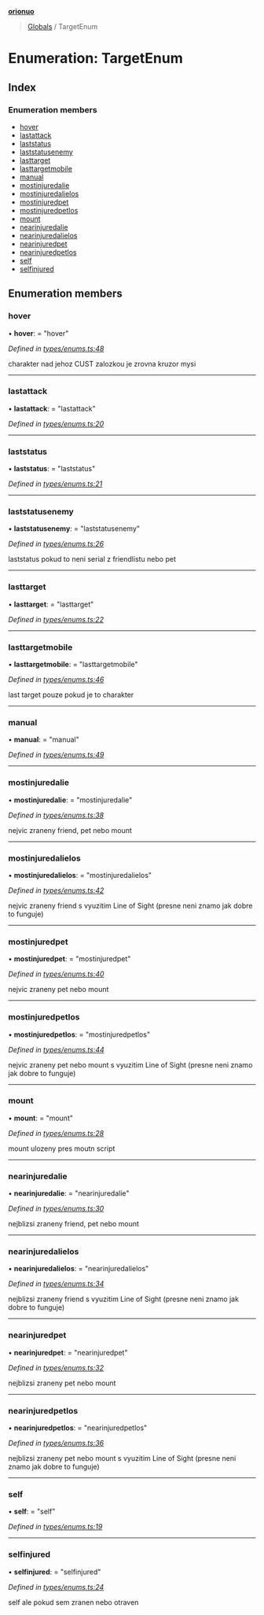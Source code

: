 **[orionuo](../README.md)**

> [Globals](../globals.md) / TargetEnum

# Enumeration: TargetEnum

## Index

### Enumeration members

* [hover](targetenum.md#hover)
* [lastattack](targetenum.md#lastattack)
* [laststatus](targetenum.md#laststatus)
* [laststatusenemy](targetenum.md#laststatusenemy)
* [lasttarget](targetenum.md#lasttarget)
* [lasttargetmobile](targetenum.md#lasttargetmobile)
* [manual](targetenum.md#manual)
* [mostinjuredalie](targetenum.md#mostinjuredalie)
* [mostinjuredalielos](targetenum.md#mostinjuredalielos)
* [mostinjuredpet](targetenum.md#mostinjuredpet)
* [mostinjuredpetlos](targetenum.md#mostinjuredpetlos)
* [mount](targetenum.md#mount)
* [nearinjuredalie](targetenum.md#nearinjuredalie)
* [nearinjuredalielos](targetenum.md#nearinjuredalielos)
* [nearinjuredpet](targetenum.md#nearinjuredpet)
* [nearinjuredpetlos](targetenum.md#nearinjuredpetlos)
* [self](targetenum.md#self)
* [selfinjured](targetenum.md#selfinjured)

## Enumeration members

### hover

•  **hover**:  = "hover"

*Defined in [types/enums.ts:48](https://github.com/msviha/orionuo/blob/2f31050/src/types/enums.ts#L48)*

charakter nad jehoz CUST zalozkou je zrovna kruzor mysi

___

### lastattack

•  **lastattack**:  = "lastattack"

*Defined in [types/enums.ts:20](https://github.com/msviha/orionuo/blob/2f31050/src/types/enums.ts#L20)*

___

### laststatus

•  **laststatus**:  = "laststatus"

*Defined in [types/enums.ts:21](https://github.com/msviha/orionuo/blob/2f31050/src/types/enums.ts#L21)*

___

### laststatusenemy

•  **laststatusenemy**:  = "laststatusenemy"

*Defined in [types/enums.ts:26](https://github.com/msviha/orionuo/blob/2f31050/src/types/enums.ts#L26)*

laststatus pokud to neni serial z friendlistu nebo pet

___

### lasttarget

•  **lasttarget**:  = "lasttarget"

*Defined in [types/enums.ts:22](https://github.com/msviha/orionuo/blob/2f31050/src/types/enums.ts#L22)*

___

### lasttargetmobile

•  **lasttargetmobile**:  = "lasttargetmobile"

*Defined in [types/enums.ts:46](https://github.com/msviha/orionuo/blob/2f31050/src/types/enums.ts#L46)*

last target pouze pokud je to charakter

___

### manual

•  **manual**:  = "manual"

*Defined in [types/enums.ts:49](https://github.com/msviha/orionuo/blob/2f31050/src/types/enums.ts#L49)*

___

### mostinjuredalie

•  **mostinjuredalie**:  = "mostinjuredalie"

*Defined in [types/enums.ts:38](https://github.com/msviha/orionuo/blob/2f31050/src/types/enums.ts#L38)*

nejvic zraneny friend, pet nebo mount

___

### mostinjuredalielos

•  **mostinjuredalielos**:  = "mostinjuredalielos"

*Defined in [types/enums.ts:42](https://github.com/msviha/orionuo/blob/2f31050/src/types/enums.ts#L42)*

nejvic zraneny friend s vyuzitim Line of Sight (presne neni znamo jak dobre to funguje)

___

### mostinjuredpet

•  **mostinjuredpet**:  = "mostinjuredpet"

*Defined in [types/enums.ts:40](https://github.com/msviha/orionuo/blob/2f31050/src/types/enums.ts#L40)*

nejvic zraneny pet nebo mount

___

### mostinjuredpetlos

•  **mostinjuredpetlos**:  = "mostinjuredpetlos"

*Defined in [types/enums.ts:44](https://github.com/msviha/orionuo/blob/2f31050/src/types/enums.ts#L44)*

nejvic zraneny pet nebo mount s vyuzitim Line of Sight (presne neni znamo jak dobre to funguje)

___

### mount

•  **mount**:  = "mount"

*Defined in [types/enums.ts:28](https://github.com/msviha/orionuo/blob/2f31050/src/types/enums.ts#L28)*

mount ulozeny pres moutn script

___

### nearinjuredalie

•  **nearinjuredalie**:  = "nearinjuredalie"

*Defined in [types/enums.ts:30](https://github.com/msviha/orionuo/blob/2f31050/src/types/enums.ts#L30)*

nejblizsi zraneny friend, pet nebo mount

___

### nearinjuredalielos

•  **nearinjuredalielos**:  = "nearinjuredalielos"

*Defined in [types/enums.ts:34](https://github.com/msviha/orionuo/blob/2f31050/src/types/enums.ts#L34)*

nejblizsi zraneny friend s vyuzitim Line of Sight (presne neni znamo jak dobre to funguje)

___

### nearinjuredpet

•  **nearinjuredpet**:  = "nearinjuredpet"

*Defined in [types/enums.ts:32](https://github.com/msviha/orionuo/blob/2f31050/src/types/enums.ts#L32)*

nejblizsi zraneny pet nebo mount

___

### nearinjuredpetlos

•  **nearinjuredpetlos**:  = "nearinjuredpetlos"

*Defined in [types/enums.ts:36](https://github.com/msviha/orionuo/blob/2f31050/src/types/enums.ts#L36)*

nejblizsi zraneny pet nebo mount s vyuzitim Line of Sight (presne neni znamo jak dobre to funguje)

___

### self

•  **self**:  = "self"

*Defined in [types/enums.ts:19](https://github.com/msviha/orionuo/blob/2f31050/src/types/enums.ts#L19)*

___

### selfinjured

•  **selfinjured**:  = "selfinjured"

*Defined in [types/enums.ts:24](https://github.com/msviha/orionuo/blob/2f31050/src/types/enums.ts#L24)*

self ale pokud sem zranen nebo otraven
